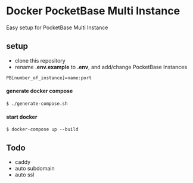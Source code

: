 # Docker PocketBase Multi Instance

Easy setup for PocketBase Multi Instance

## setup

- clone this repository
- rename **.env.example** to **.env**, and add/change PocketBase Instances

```
PB[number_of_instance]=name:port
```

#### generate docker compose

```
$ ./generate-compose.sh
```

#### start docker

```
$ docker-compose up --build
```

## Todo

- caddy
- auto subdomain
- auto ssl
